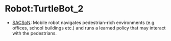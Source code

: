 # Robot:TurtleBot_2

- [SACSoN](https://github.com/KeplerC/oed-playground/tree/main/pages/datasets/berkeley_gnm_sac_son.md): Mobile robot navigates pedestrian-rich environments (e.g. offices, school buildings etc.) and runs a learned policy that may interact with the pedestrians.